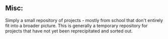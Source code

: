## Misc: 
Simply a small repository of projects - mostly from school that don't entirely fit into a broader picture.  This is generally a temporary repository for projects that have not yet been reprecipitated and sorted out.  
